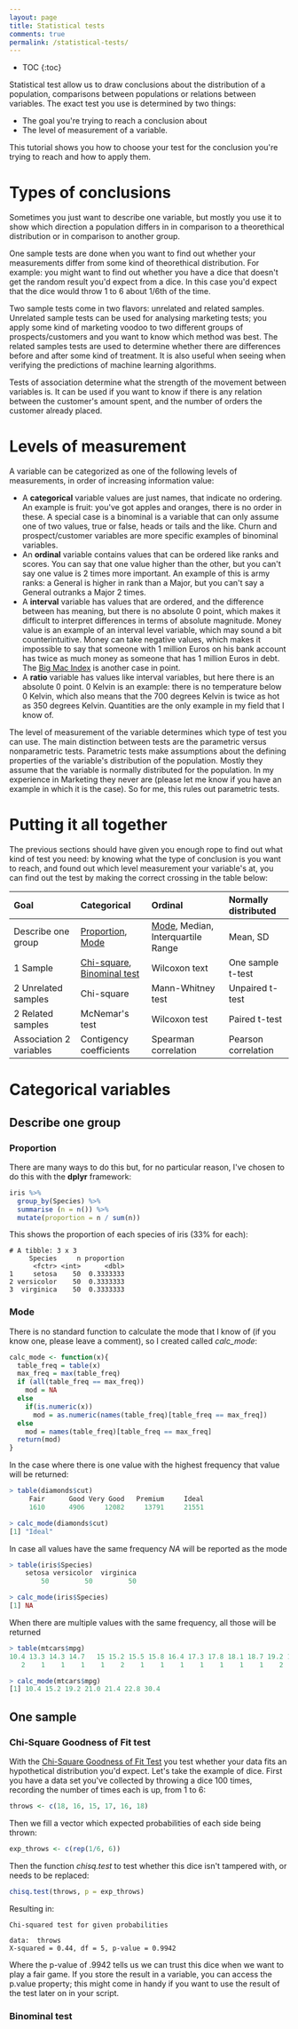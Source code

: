 ```yaml
---
layout: page
title: Statistical tests
comments: true
permalink: /statistical-tests/
---
```

* TOC
{:toc}

Statistical test allow us to draw conclusions about the distribution of a population, comparisons between populations or relations between variables. The exact test you use is determined by two things:

* The goal you're trying to reach a conclusion about
* The level of measurement of a variable.

This tutorial shows you how to choose your test for the conclusion you're trying to reach and how to apply them.

# Types of conclusions

Sometimes you just want to describe one variable, but mostly you use it to show which direction a population differs in in comparison to a theorethical distribution or in comparison to another group.

One sample tests are done when you want to find out whether your measurements differ from some kind of theorethical distribution. For example: you might want to find out whether you have a dice that doesn't get the random result you'd expect from a dice. In this case you'd expect that the dice would throw 1 to 6 about 1/6th of the time.

Two sample tests come in two flavors: unrelated and related samples. Unrelated sample tests can be used for analysing marketing tests; you apply some kind of marketing voodoo to two different groups of prospects/customers and you want to know which method was best. The related samples tests are used to determine whether there are differences before and after some kind of treatment. It is also useful when seeing when verifying the predictions of machine learning algorithms.

Tests of association determine what the strength of the movement between variables is. It can be used if you want to know if there is any relation between the customer's amount spent, and the number of orders the customer already placed. 

# Levels of measurement

A variable can be categorized as one of the following levels of measurements, in order of increasing information value:

* A **categorical** variable values are just names, that indicate no ordering. An example is fruit: you've got apples and oranges, there is no order in these. A special case is a binominal is a variable that can only assume one of two values, true or false, heads or tails and the like. Churn and prospect/customer variables are more specific examples of binominal variables.
* An **ordinal** variable contains values that can be ordered like ranks and scores. You can say that one value higher than the other, but you can't say one value is 2 times more important. An example of this is army ranks: a General is higher in rank than a Major, but you can't say a General outranks a Major 2 times.
* A **interval** variable has values that are ordered, and the difference between has meaning, but there is no absolute 0 point, which makes it difficult to interpret differences in terms of absolute magnitude. Money value is an example of an interval level variable, which may sound a bit counterintuitive. Money can take negative values, which makes it impossible to say that someone with 1 million Euros on his bank account has twice as much money as someone that has 1 million Euros in debt. The [Big Mac Index](https://en.wikipedia.org/wiki/Big_Mac_Index) is another case in point.
* A **ratio** variable has values like interval variables, but here there is an absolute 0 point. 0 Kelvin is an example: there is no temperature below 0 Kelvin, which also means that the 700 degrees Kelvin is twice as hot as 350 degrees Kelvin. Quantities are the only example in my field that I know of. 

The level of measurement of the variable determines which type of test you can use. The main distinction between tests are the parametric versus nonparametric tests. Parametric tests make assumptions about the defining properties of the variable's distribution of the population. Mostly they assume that the variable is normally distributed for the population. In my experience in Marketing they never are (please let me know if you have an example in which it is the case). So for me, this rules out parametric tests. 

# Putting it all together

The previous sections should have given you enough rope to find out what kind of test you need: by knowing what the type of conclusion is you want to reach, and found out which level measurement your variable's at, you can find out the test by making the correct crossing in the table below: 

| Goal | Categorical | Ordinal | Normally distributed | 
| :--- | :-------- | :--------- | :------------------- |
| Describe one group | [Proportion](/statistical-tests/#proportion), [Mode](/statistical-tests/#mode) | [Mode](/statistical-tests/#mode), Median, Interquartile Range | Mean, SD |
| 1 Sample | [Chi-square](/statistical-tests/#chi-square-goodness-of-fit-test), [Binominal test](/statistical-tests/#binominal-test) | Wilcoxon text | One sample t-test |
| 2 Unrelated samples | Chi-square | Mann-Whitney test | Unpaired t-test |
| 2 Related samples | McNemar's test | Wilcoxon test | Paired t-test |
| Association 2 variables | Contigency coefficients | Spearman correlation | Pearson correlation |


# Categorical variables

## Describe one group

### Proportion

There are many ways to do this but, for no particular reason, I've chosen to do this with the **dplyr** framework:
```r
iris %>% 
  group_by(Species) %>% 
  summarise (n = n()) %>%
  mutate(proportion = n / sum(n))
```
This shows the proportion of each species of iris (33% for each):
```
# A tibble: 3 x 3
     Species     n proportion
      <fctr> <int>      <dbl>
1     setosa    50  0.3333333
2 versicolor    50  0.3333333
3  virginica    50  0.3333333
```

### Mode

There is no standard function to calculate the mode that I know of (if you know one, please leave a comment), so I created called _calc_mode_:
```r
calc_mode <- function(x){ 
  table_freq = table(x)
  max_freq = max(table_freq)
  if (all(table_freq == max_freq))
    mod = NA
  else
    if(is.numeric(x))
      mod = as.numeric(names(table_freq)[table_freq == max_freq])
  else
    mod = names(table_freq)[table_freq == max_freq]
  return(mod)
}
```
In the case where there is one value with the highest frequency that value will be returned:
```r
> table(diamonds$cut)
     Fair      Good Very Good   Premium     Ideal 
     1610      4906     12082     13791     21551 

> calc_mode(diamonds$cut)
[1] "Ideal"
```
In case all values have the same frequency _NA_ will be reported as the mode
```r
> table(iris$Species)
    setosa versicolor  virginica 
        50         50         50 

> calc_mode(iris$Species)
[1] NA
```
When there are multiple values with the same frequency, all those will be returned
```r
> table(mtcars$mpg)
10.4 13.3 14.3 14.7   15 15.2 15.5 15.8 16.4 17.3 17.8 18.1 18.7 19.2 19.7   21 21.4 21.5 22.8 24.4   26 27.3 30.4 32.4 33.9 
   2    1    1    1    1    2    1    1    1    1    1    1    1    2    1    2    2    1    2    1    1    1    2    1    1 

> calc_mode(mtcars$mpg)
[1] 10.4 15.2 19.2 21.0 21.4 22.8 30.4
```

## One sample

### Chi-Square Goodness of Fit test

With the [Chi-Square Goodness of Fit Test](http://www.stat.yale.edu/Courses/1997-98/101/chigf.htm) you test whether your data fits an hypothetical distribution you'd expect. Let's take the example of dice. First you have a data set you've collected by throwing a dice 100 times, recording the number of times each is up, from 1 to 6:
```r
throws <- c(18, 16, 15, 17, 16, 18)
```
Then we fill a vector which expected probabilities of each side being thrown:
```r
exp_throws <- c(rep(1/6, 6))
```
Then the function _chisq.test_ to test whether this dice isn't tampered with, or needs to be replaced:
```r
chisq.test(throws, p = exp_throws)
```
Resulting in:
```
Chi-squared test for given probabilities

data:  throws
X-squared = 0.44, df = 5, p-value = 0.9942
```
Where the p-value of .9942 tells us we can trust this dice when we want to play a fair game. If you store the result in a variable, you can access the p.value property; this might come in handy if you want to use the result of the test later on in your script.

### Binominal test

